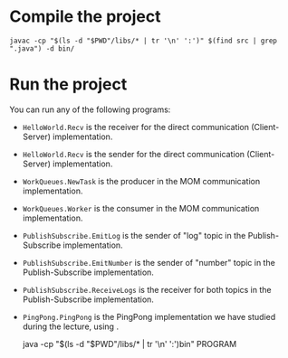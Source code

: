 # Compile the project

    javac -cp "$(ls -d "$PWD"/libs/* | tr '\n' ':')" $(find src | grep ".java") -d bin/
    
# Run the project
You can run any of the following programs:

- `HelloWorld.Recv` is the receiver for the direct communication (Client-Server) implementation.
- `HelloWorld.Recv` is the sender for the direct communication (Client-Server) implementation.
- `WorkQueues.NewTask` is the producer in the MOM communication implementation.
- `WorkQueues.Worker` is the consumer in the MOM communication implementation.
- `PublishSubscribe.EmitLog` is the sender of "log" topic in the Publish-Subscribe implementation.
- `PublishSubscribe.EmitNumber` is the sender of "number" topic in the Publish-Subscribe implementation.
- `PublishSubscribe.ReceiveLogs` is the receiver for both topics in the Publish-Subscribe implementation.
- `PingPong.PingPong` is the PingPong implementation we have studied during the lecture, using .

    java -cp "$(ls -d "$PWD"/libs/* | tr '\n' ':')bin" PROGRAM

